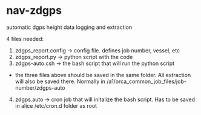 # nav-zdgps
automatic dgps height data logging and extraction

4 files needed:
1) zdgps_report.config -> config file. defines job number, vessel, etc
2) zdgps_report.py -> python script with the code
3) zdgps-auto.csh -> the bash script that will run the python script

- the three files above should be saved in the same folder. All extraction will also be saved there. 
Normally in /a1/orca_common_job_files/job-number/zdgps-auto

4) zdgps.auto -> cron job that will initalize the bash script. Has to be saved in alice /etc/cron.d folder as root


